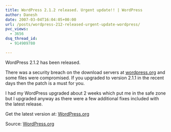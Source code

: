 ```yaml
---
title: WordPress 2.1.2 released. Urgent update!! | WordPress
author: Danesh
date: 2007-03-04T16:04:05+00:00
url: /posts/wordpress-212-released-urgent-update-wordpress/
pvc_views:
  - 3656
dsq_thread_id:
  - 914909780

---
```

WordPress 2.1.2 has been released.

There was a security breach on the download servers at [wordpress.org][1] and some files were compromised. If you upgraded to version 2.1.1 in the recent days then the patch is a must for you.

I had my WordPress upgraded about 2 weeks which put me in the safe zone but I upgraded anyway as there were a few additional fixes included with the latest release.

Get the latest version at: [WordPress.org][2]

Source: [WordPress.org][3]

 [1]: http://wordpress.org
 [2]: http://wordpress.org/download/
 [3]: http://wordpress.org/development/2007/03/upgrade-212/